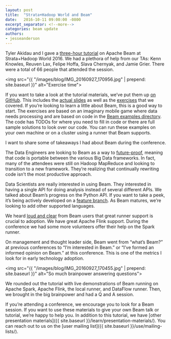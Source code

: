 ```yaml
---
layout: post
title:  "Strata+Hadoop World and Beam"
date:   2016-10-11 09:00:00 -0800
excerpt_separator: <!--more-->
categories: beam update
authors:
- jesseanderson
---
```


Tyler Akidau and I gave a [three-hour tutorial](http://conferences.oreilly.com/strata/hadoop-big-data-ny/public/schedule/detail/52129) on Apache Beam at Strata+Hadoop World 2016. We had a plethora of help from our TAs: Kenn Knowles, Reuven Lax, Felipe Hoffa, Slava Chernyak, and Jamie Grier. There were a total of 66 people that attended the session.<!--more-->

<img src="{{ "/images/blog/IMG_20160927_170956.jpg" | prepend: site.baseurl }}" alt="Exercise time">

If you want to take a look at the tutorial materials, we’ve put them up [on GitHub](https://github.com/eljefe6a/beamexample). This includes the [actual slides](https://github.com/eljefe6a/beamexample/blob/master/BeamTutorial/slides.pdf) as well as the [exercises](https://github.com/eljefe6a/beamexample/tree/master/BeamTutorial/src/main/java/org/apache/beam/examples/tutorial/game) that we covered. If you’re looking to learn a little about Beam, this is a good way to start. The exercises are based on an imaginary mobile game where data needs processing and are based on code in the [Beam examples directory](https://github.com/apache/incubator-beam/tree/master/examples/java8/src/main/java/org/apache/beam/examples/complete/game). The code has TODOs for where you need to fill in code or there are full sample solutions to look over our code. You can run these examples on your own machine or on a cluster using a runner that Beam supports.

I want to share some of takeaways I had about Beam during the conference.

The Data Engineers are looking to Beam as a way to [future-proof](https://www.oreilly.com/ideas/future-proof-and-scale-proof-your-code), meaning that code is portable between the various Big Data frameworks. In fact, many of the attendees were still on Hadoop MapReduce and looking to transition to a new framework. They’re realizing that continually rewriting code isn’t the most productive approach.

Data Scientists are really interested in using Beam. They interested in having a single API for doing analysis instead of several different APIs. We talked about Beam’s progress on the Python API. If you want to take a peek, it’s being actively developed on a [feature branch](https://github.com/apache/incubator-beam/tree/python-sdk). As Beam matures, we’re looking to add other supported languages.

We heard [loud and clear](https://twitter.com/jessetanderson/status/781124173108305920) from Beam users that great runner support is crucial to adoption. We have great Apache Flink support. During the conference we had some more volunteers offer their help on the Spark runner.

On management and thought leader side, Beam went from “what’s Beam?” at previous conferences to “I’m interested in Beam.” or “I’ve formed an informed opinion on Beam.” at this conference. This is one of the metrics I look for in early technology adoption.

<img src="{{ "/images/blog/IMG_20160927_170455.jpg" | prepend: site.baseurl }}" alt="So much brainpower answering questions">

We rounded out the tutorial with live demonstrations of Beam running on Apache Spark, Apache Flink, the local runner, and DataFlow runner. Then, we brought in the big brainpower and had a Q and A session.

If you’re attending a conference, we encourage you to look for a Beam session. If you want to use these materials to give your own Beam talk or tutorial, we’re happy to help you. In addition to this tutorial, we have [other presentation materials]({{ site.baseurl }}/learn/presentation-materials/). You can reach out to us on the [user mailing list]({{ site.baseurl }}/use/mailing-lists/).

